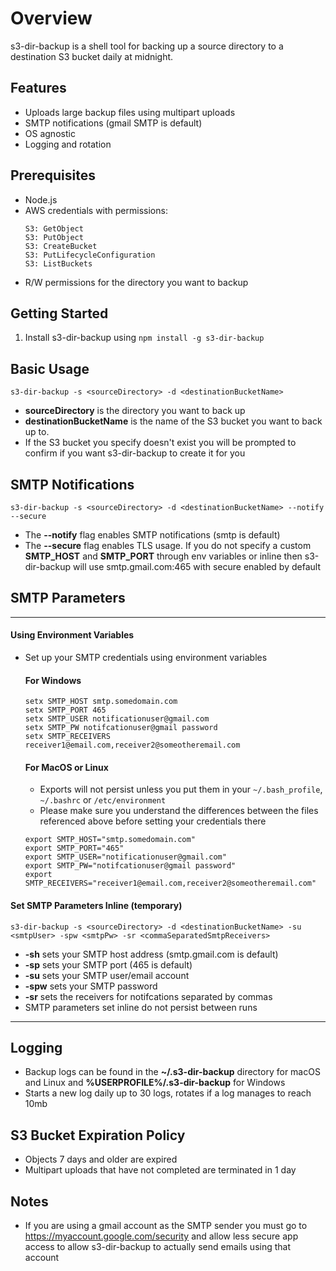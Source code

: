 # Overview
s3-dir-backup is a shell tool for backing up a source directory to a destination S3 bucket daily at midnight.

## Features
* Uploads large backup files using multipart uploads
* SMTP notifications (gmail SMTP is default)
* OS agnostic
* Logging and rotation

## Prerequisites
* Node.js
* AWS credentials with permissions:
    ```
    S3: GetObject
    S3: PutObject
    S3: CreateBucket
    S3: PutLifecycleConfiguration
    S3: ListBuckets
    ```
* R/W permissions for the directory you want to backup

## Getting Started
1) Install s3-dir-backup using `npm install -g s3-dir-backup`
## Basic Usage
`s3-dir-backup -s <sourceDirectory> -d <destinationBucketName>`
* **sourceDirectory** is the directory you want to back up
* **destinationBucketName** is the name of the S3 bucket you want to back up to.
* If the S3 bucket you specify doesn't exist you will be prompted to confirm if you want s3-dir-backup to create it for you

## SMTP Notifications
`s3-dir-backup -s <sourceDirectory> -d <destinationBucketName> --notify --secure`
* The **--notify** flag enables SMTP notifications (smtp is default)
* The **--secure** flag enables TLS usage. If you do not specify a custom **SMTP_HOST** and **SMTP_PORT** through env variables or inline then s3-dir-backup will use smtp.gmail.com:465 with secure enabled by default

## SMTP Parameters
---
#### Using Environment Variables
* Set up your SMTP credentials using environment variables
    #### For Windows
    ```
    setx SMTP_HOST smtp.somedomain.com
    setx SMTP_PORT 465
    setx SMTP_USER notificationuser@gmail.com
    setx SMTP_PW notifcationuser@gmail password
    setx SMTP_RECEIVERS receiver1@email.com,receiver2@someotheremail.com
    ```

    #### For MacOS or Linux
    * Exports will not persist unless you put them in your `~/.bash_profile`, `~/.bashrc` or `/etc/environment`
    * Please make sure you understand the differences between the files referenced above before setting your credentials there
    ```
    export SMTP_HOST="smtp.somedomain.com"
    export SMTP_PORT="465"
    export SMTP_USER="notificationuser@gmail.com"
    export SMTP_PW="notifcationuser@gmail password"
    export SMTP_RECEIVERS="receiver1@email.com,receiver2@someotheremail.com"
    ```
#### Set SMTP Parameters Inline (temporary)
`s3-dir-backup -s <sourceDirectory> -d <destinationBucketName> -su <smtpUser> -spw <smtpPw> -sr <commaSeparatedSmtpReceivers>`
* **-sh** sets your SMTP host address (smtp.gmail.com is default)
* **-sp** sets your SMTP port (465 is default)
* **-su** sets your SMTP user/email account
* **-spw** sets your SMTP password
* **-sr** sets the receivers for notifcations separated by commas
* SMTP parameters set inline do not persist between runs
---

## Logging
* Backup logs can be found in the **~/.s3-dir-backup** directory for macOS and Linux and **%USERPROFILE%/.s3-dir-backup** for Windows
* Starts a new log daily up to 30 logs, rotates if a log manages to reach 10mb

## S3 Bucket Expiration Policy
* Objects 7 days and older are expired
* Multipart uploads that have not completed are terminated in 1 day
 
## Notes
* If you are using a gmail account as the SMTP sender you must go to https://myaccount.google.com/security and allow less secure app access to allow s3-dir-backup to actually send emails using that account

